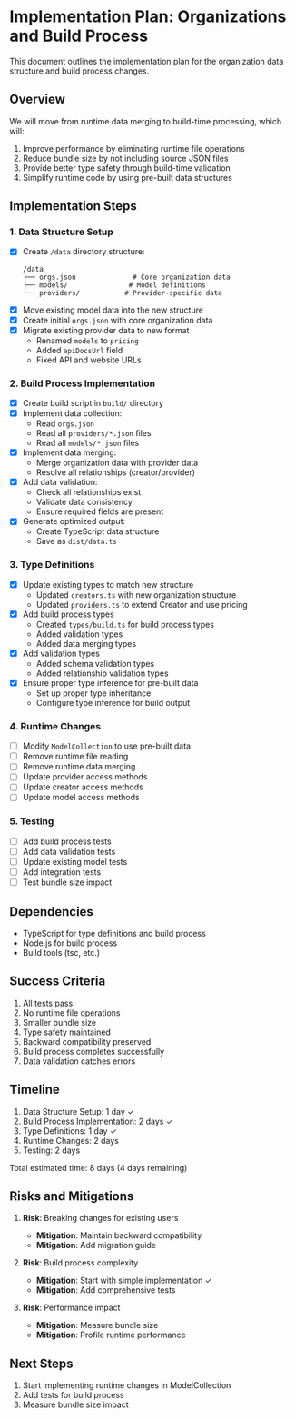 # Implementation Plan: Organizations and Build Process

This document outlines the implementation plan for the organization data structure and build process changes.

## Overview

We will move from runtime data merging to build-time processing, which will:
1. Improve performance by eliminating runtime file operations
2. Reduce bundle size by not including source JSON files
3. Provide better type safety through build-time validation
4. Simplify runtime code by using pre-built data structures

## Implementation Steps

### 1. Data Structure Setup
- [x] Create `/data` directory structure:
  ```
  /data
  ├── orgs.json              # Core organization data
  ├── models/               # Model definitions
  └── providers/           # Provider-specific data
  ```
- [x] Move existing model data into the new structure
- [x] Create initial `orgs.json` with core organization data
- [x] Migrate existing provider data to new format
  - Renamed `models` to `pricing`
  - Added `apiDocsUrl` field
  - Fixed API and website URLs

### 2. Build Process Implementation
- [x] Create build script in `build/` directory
- [x] Implement data collection:
  - Read `orgs.json`
  - Read all `providers/*.json` files
  - Read all `models/*.json` files
- [x] Implement data merging:
  - Merge organization data with provider data
  - Resolve all relationships (creator/provider)
- [x] Add data validation:
  - Check all relationships exist
  - Validate data consistency
  - Ensure required fields are present
- [x] Generate optimized output:
  - Create TypeScript data structure
  - Save as `dist/data.ts`

### 3. Type Definitions
- [x] Update existing types to match new structure
  - Updated `creators.ts` with new organization structure
  - Updated `providers.ts` to extend Creator and use pricing
- [x] Add build process types
  - Created `types/build.ts` for build process types
  - Added validation types
  - Added data merging types
- [x] Add validation types
  - Added schema validation types
  - Added relationship validation types
- [x] Ensure proper type inference for pre-built data
  - Set up proper type inheritance
  - Configure type inference for build output

### 4. Runtime Changes
- [ ] Modify `ModelCollection` to use pre-built data
- [ ] Remove runtime file reading
- [ ] Remove runtime data merging
- [ ] Update provider access methods
- [ ] Update creator access methods
- [ ] Update model access methods

### 5. Testing
- [ ] Add build process tests
- [ ] Add data validation tests
- [ ] Update existing model tests
- [ ] Add integration tests
- [ ] Test bundle size impact

## Dependencies

- TypeScript for type definitions and build process
- Node.js for build process
- Build tools (tsc, etc.)

## Success Criteria

1. All tests pass
2. No runtime file operations
3. Smaller bundle size
4. Type safety maintained
5. Backward compatibility preserved
6. Build process completes successfully
7. Data validation catches errors

## Timeline

1. Data Structure Setup: 1 day ✓
2. Build Process Implementation: 2 days ✓
3. Type Definitions: 1 day ✓
4. Runtime Changes: 2 days
5. Testing: 2 days

Total estimated time: 8 days (4 days remaining)

## Risks and Mitigations

1. **Risk**: Breaking changes for existing users
   - **Mitigation**: Maintain backward compatibility
   - **Mitigation**: Add migration guide

2. **Risk**: Build process complexity
   - **Mitigation**: Start with simple implementation ✓
   - **Mitigation**: Add comprehensive tests

3. **Risk**: Performance impact
   - **Mitigation**: Measure bundle size
   - **Mitigation**: Profile runtime performance

## Next Steps

1. Start implementing runtime changes in ModelCollection
2. Add tests for build process
3. Measure bundle size impact 